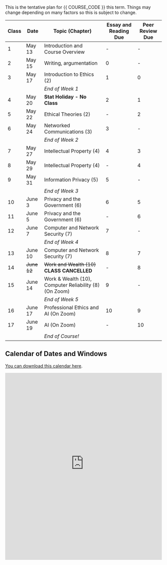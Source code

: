 This is the tentative plan for {{ COURSE_CODE }} this term.
Things may change depending on many factors so this is subject to change.

| Class | Date    | Topic (Chapter)                                        | Essay and Reading Due | Peer Review Due |
|-------|---------|--------------------------------------------------------|-----------------------|-----------------|
| 1     | May 13  | Introduction and Course Overview                       | -                     | -               |
| 2     | May 15  | Writing, argumentation                                 | 0                     | -               |
| 3     | May 17  | Introduction to Ethics (2)                             | 1                     | 0               |
|       |         | *End of Week 1*                                        |                       |                 |
| 4     | May 20  | **Stat Holiday - No Class**                            | 2                     | 1               |
| 5     | May 22  | Ethical Theories (2)                                   | -                     | 2               |
| 6     | May 24  | Networked Communications (3)                           | 3                     | -               |
|       |         | *End of Week 2*                                        |                       |                 |
| 7     | May 27  | Intellectual Property (4)                              | 4                     | 3               |
| 8     | May 29  | Intellectual Property (4)                              | -                     | 4               |
| 9     | May 31  | Information Privacy (5)                                | 5                     | -               |
|       |         | *End of Week 3*                                        |                       |                 |
| 10    | June 3  | Privacy and the Government (6)                         | 6                     | 5               |
| 11    | June 5  | Privacy and the Government (6)                         | -                     | 6               |
| 12    | June 7  | Computer and Network Security (7)                      | 7                     | -               |
|       |         | *End of Week 4*                                        |                       |                 |
| 13    | June 10 | Computer and Network Security (7)                      | 8                     | 7               |
| 14    | <s>June 12</s> | <s>Work and Wealth (10)</s> **CLASS CANCELLED**           | -                     | 8               |
| 15    | June 14 | Work & Wealth (10), Computer Reliability (8) (On Zoom) | 9                     | -               |
|       |         | *End of Week 5*                                        |                       |                 |
| 16    | June 17 | Professional Ethics and AI (On Zoom)                   | 10                    | 9               |
| 17    | June 19 | AI (On Zoom)                                           | -                     | 10              |
|       |         | *End of Course!*                                       |                       |                 |

## Calendar of Dates and Windows

[You can download this calendar here](webcal://p134-caldav.icloud.com/published/2/MTczNTA3MzQ2MTczNTA3M77mVqJVfW7xU_1BEnn2jR_KOwdBlguAaANhPYR9B93I9ufNUiscrmMnE8-DhPPHLhgfOMuZh23N6feMUBVkMFY).

<iframe id="open-web-calendar" 
    style="background:url('https://raw.githubusercontent.com/niccokunzmann/open-web-calendar/master/static/img/loaders/circular-loader.gif') center center no-repeat;"
    src="https://open-web-calendar.hosted.quelltext.eu/calendar.html?url=https%3A%2F%2Fp134-caldav.icloud.com%2Fpublished%2F2%2FMTczNTA3MzQ2MTczNTA3M77mVqJVfW7xU_1BEnn2jR_KOwdBlguAaANhPYR9B93I9ufNUiscrmMnE8-DhPPHLhgfOMuZh23N6feMUBVkMFY"
    sandbox="allow-scripts allow-same-origin allow-top-navigation"
    allowTransparency="true" scrolling="no" 
    frameborder="0" height="600px" width="100%"></iframe>